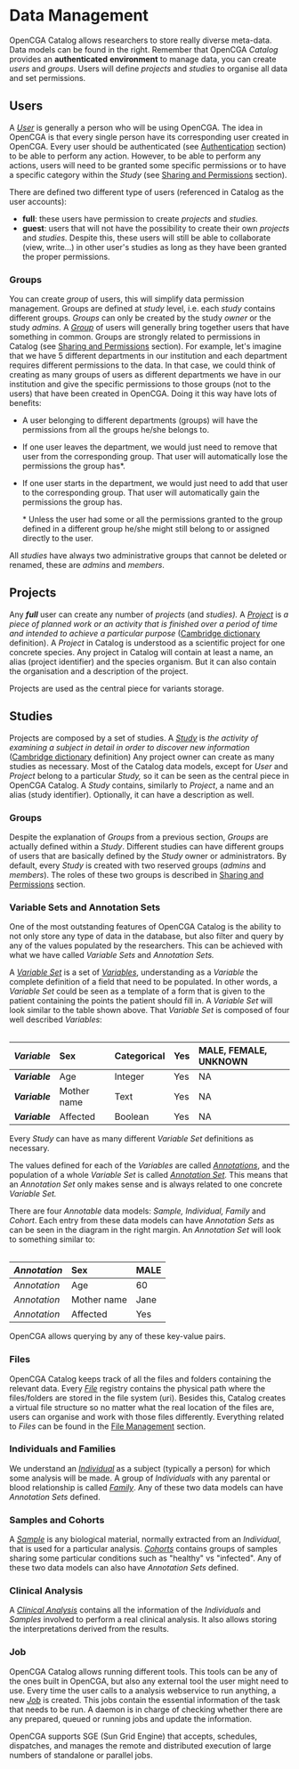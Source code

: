 # Data Management

OpenCGA Catalog allows researchers to store really diverse meta-data. Data models can be found in the right. Remember that OpenCGA _Catalog_ provides an **authenticated** **environment** to manage data, you can create _users_ and _groups_. Users will define _projects_ and _studies_ to organise all data and set permissions.

## Users <a id="DataManagement-Users"></a>

A [_User_](https://github.com/opencb/opencga/blob/develop/opencga-core/src/main/java/org/opencb/opencga/core/models/User.java) is generally a person who will be using OpenCGA. The idea in OpenCGA is that every single person have its corresponding user created in OpenCGA. Every user should be authenticated \(see [Authentication](http://docs.opencb.org/display/opencga/Authentication) section\) to be able to perform any action. However, to be able to perform any actions, users will need to be granted some specific permissions or to have a specific category within the _Study_ \(see [Sharing and Permissions](http://docs.opencb.org/display/opencga/Sharing+and+Permissions) section\).

There are defined two different type of users \(referenced in Catalog as the user accounts\):

* **full**: these users have permission to create _projects_ and _studies._
* **guest**: users that will not have the possibility to create their own _projects_ and _studies._ Despite this, these users will still be able to collaborate \(view, write...\) in other user's studies as long as they have been granted the proper permissions.

### Groups <a id="DataManagement-Groups"></a>

You can create _group_ of users, this will simplify data permission management. Groups are defined at _study_ level, i.e. each _study_ contains different groups. _Groups_ can only be created by the study _owner_ or the study _admins._ A [_Group_](https://github.com/opencb/opencga/blob/develop/opencga-core/src/main/java/org/opencb/opencga/core/models/Group.java) of users will generally bring together users that have something in common. Groups are strongly related to permissions in Catalog \(see [Sharing and Permissions](http://docs.opencb.org/display/opencga/Sharing+and+Permissions) section\). For example, let's imagine that we have 5 different departments in our institution and each department requires different permissions to the data. In that case, we could think of creating as many groups of users as different departments we have in our institution and give the specific permissions to those groups \(not to the users\) that have been created in OpenCGA. Doing it this way have lots of benefits:

* A user belonging to different departments \(groups\) will have the permissions from all the groups he/she belongs to.
* If one user leaves the department, we would just need to remove that user from the corresponding group. That user will automatically lose the permissions the group has\*.
* If one user starts in the department, we would just need to add that user to the corresponding group. That user will automatically gain the permissions the group has.

  \* Unless the user had some or all the permissions granted to the group defined in a different group he/she might still belong to or assigned directly to the user.

All _studies_ have always two administrative groups that cannot be deleted or renamed, these are _admins_ and _members_.

## Projects <a id="DataManagement-Projects"></a>

Any _**full**_ user can create any number of _projects_ \(and _studies\)._ A [_Project_](https://github.com/opencb/opencga/blob/develop/opencga-core/src/main/java/org/opencb/opencga/core/models/Project.java) is _a piece of planned work or an activity that is finished over a period of time and intended to achieve a particular purpose_ \([Cambridge dictionary](https://dictionary.cambridge.org/dictionary/english/project) definition\). A _Project_ in Catalog is understood as a scientific project for one concrete species. Any project in Catalog will contain at least a name, an alias \(project identifier\) and the species organism. But it can also contain the organisation and a description of the project.

Projects are used as the central piece for variants storage.

## Studies <a id="DataManagement-Studies"></a>

Projects are composed by a set of studies. A [_Study_](https://github.com/opencb/opencga/blob/develop/opencga-core/src/main/java/org/opencb/opencga/core/models/Study.java) is _the activity of examining a subject in detail in order to discover new information_ \([Cambridge dictionary](https://dictionary.cambridge.org/dictionary/english/study) definition\) Any project owner can create as many studies as necessary. Most of the Catalog data models, except for _User_ and _Project_ belong to a particular _Study,_ so it can be seen as the central piece in OpenCGA Catalog. A _Study_ contains, similarly to _Project_, a name and an alias \(study identifier\). Optionally, it can have a description as well.

### Groups <a id="DataManagement-Groups.1"></a>

Despite the explanation of _Groups_ from a previous section, _Groups_ are actually defined within a _Study_. Different studies can have different groups of users that are basically defined by the _Study_ owner or administrators. By default, every _Study_ is created with two reserved groups \(_admins_ and _members_\). The roles of these two groups is described in [Sharing and Permissions](http://docs.opencb.org/display/opencga/Sharing+and+Permissions) section.

### Variable Sets and Annotation Sets <a id="DataManagement-VariableSetsandAnnotationSets"></a>

One of the most outstanding features of OpenCGA Catalog is the ability to not only store any type of data in the database, but also filter and query by any of the values populated by the researchers. This can be achieved with what we have called _Variable Sets_ and _Annotation Sets._

A [_Variable Set_](https://github.com/opencb/opencga/blob/develop/opencga-core/src/main/java/org/opencb/opencga/core/models/VariableSet.java) is a set of [_Variables_](https://github.com/opencb/opencga/blob/develop/opencga-core/src/main/java/org/opencb/opencga/core/models/Variable.java), understanding as a _Variable_ the complete definition of a field that need to be populated. In other words, a _Variable Set_ could be seen as a template of a form that is given to the patient containing the points the patient should fill in. A _Variable Set_ will look similar to the table shown above. That _Variable Set_ is composed of four well described _Variables_:

|  |
| :--- |


| _**Variable**_ | Sex | Categorical | Yes | MALE, FEMALE, UNKNOWN |
| :--- | :--- | :--- | :--- | :--- |
| _**Variable**_ | Age | Integer | Yes | NA |
| _**Variable**_ | Mother name | Text | Yes | NA |
| _**Variable**_ | Affected | Boolean | Yes | NA |

Every _Study_ can have as many different _Variable Set_ definitions as necessary.

The values defined for each of the _Variables_ are called [_Annotations_](https://github.com/opencb/opencga/blob/develop/opencga-core/src/main/java/org/opencb/opencga/core/models/Annotation.java), and the population of a whole _Variable Set_ is called [_Annotation Set_](https://github.com/opencb/opencga/blob/develop/opencga-core/src/main/java/org/opencb/opencga/core/models/AnnotationSet.java)_._ This means that an _Annotation Set_ only makes sense and is always related to one concrete _Variable Set._

There are four _Annotable_ data models: _Sample, Individual, Family_ and _Cohort_. Each entry from these data models can have _Annotation Sets_ as can be seen in the diagram in the right margin. An _Annotation Set_ will look to something similar to:

|  |
| :--- |


| _Annotation_ | Sex | MALE |
| :--- | :--- | :--- |
| _Annotation_ | Age | 60 |
| _Annotation_ | Mother name | Jane |
| _Annotation_ | Affected | Yes |

OpenCGA allows querying by any of these key-value pairs.

### Files <a id="DataManagement-Files"></a>

OpenCGA Catalog keeps track of all the files and folders containing the relevant data. Every [_File_](https://github.com/opencb/opencga/blob/develop/opencga-core/src/main/java/org/opencb/opencga/core/models/File.java) registry contains the physical path where the files/folders are stored in the file system \(uri\). Besides this, Catalog creates a virtual file structure so no matter what the real location of the files are, users can organise and work with those files differently. Everything related to _Files_ can be found in the [File Management](http://docs.opencb.org/display/opencga/File+Management) section.

### Individuals and Families <a id="DataManagement-IndividualsandFamilies"></a>

We understand an [_Individual_](https://github.com/opencb/opencga/blob/develop/opencga-core/src/main/java/org/opencb/opencga/core/models/Individual.java) as a subject \(typically a person\) for which some analysis will be made. A group of _Individuals_ with any parental or blood relationship is called [_Family_](https://github.com/opencb/opencga/blob/develop/opencga-core/src/main/java/org/opencb/opencga/core/models/Individual.java). Any of these two data models can have _Annotation Sets_ defined.

### Samples and Cohorts <a id="DataManagement-SamplesandCohorts"></a>

A [_Sample_](https://github.com/opencb/opencga/blob/develop/opencga-core/src/main/java/org/opencb/opencga/core/models/Sample.java) is any biological material, normally extracted from an _Individual_, that is used for a particular analysis. [_Cohorts_](https://github.com/opencb/opencga/blob/develop/opencga-core/src/main/java/org/opencb/opencga/core/models/Cohort.java) contains groups of samples sharing some particular conditions such as "healthy" vs "infected". Any of these two data models can also have _Annotation Sets_ defined.

### Clinical Analysis <a id="DataManagement-ClinicalAnalysis"></a>

A [_Clinical Analysis_](https://github.com/opencb/opencga/blob/develop/opencga-core/src/main/java/org/opencb/opencga/core/models/ClinicalAnalysis.java) contains all the information of the _Individuals_ and _Samples_ involved to perform a real clinical analysis. It also allows storing the interpretations derived from the results.

### Job <a id="DataManagement-Job"></a>

OpenCGA Catalog allows running different tools. This tools can be any of the ones built in OpenCGA, but also any external tool the user might need to use. Every time the user calls to a analysis webservice to run anything, a new [_Job_](https://github.com/opencb/opencga/blob/develop/opencga-core/src/main/java/org/opencb/opencga/core/models/Job.java) is created. This jobs contain the essential information of the task that needs to be run. A daemon is in charge of checking whether there are any prepared, queued or running jobs and update the information.

OpenCGA supports SGE \(Sun Grid Engine\) that accepts, schedules, dispatches, and manages the remote and distributed execution of large numbers of standalone or parallel jobs.

